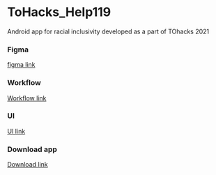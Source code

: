 # ToHacks_Help119
Android app for racial inclusivity developed as a part of TOhacks 2021

### Figma
[figma link](https://www.figma.com/file/rh4rpA2imlyJ0xCbhc9JIz/FigJam-Brainstorm-Template-(Community)?node-id=0%3A1)


### Workflow
[Workflow link](https://www.figma.com/file/wglZJtVDGXbeJkuSXDUP0F/workflow-of-entry?node-id=0%3A1) 

### UI
[UI link](https://www.figma.com/file/NbJQHRmloZHKGspwieiQER/Untitled?node-id=0%3A1)
### Download app
[Download link](https://github.com/pinaksawhney/ToHacks_Help119/raw/frontend/app/release/app-release.apk)


